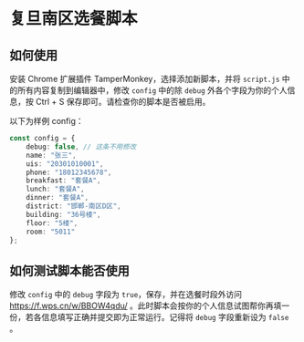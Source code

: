 # 复旦南区选餐脚本

## 如何使用

安装 Chrome 扩展插件 TamperMonkey，选择添加新脚本，并将 ```script.js``` 中的所有内容复制到编辑器中，修改 ```config``` 中的除 ```debug``` 外各个字段为你的个人信息，按 Ctrl + S 保存即可。请检查你的脚本是否被启用。

以下为样例 config：

```typescript
const config = {
    debug: false, // 这条不用修改
    name: "张三",
    uis: "20301010001",
    phone: "18012345678",
    breakfast: "套餐A",
    lunch: "套餐A",
    dinner: "套餐A",
    district: "邯郸-南区D区",
    building: "36号楼",
    floor: "5楼",
    room: "5011"
};
```

## 如何测试脚本能否使用

修改 ```config``` 中的 ```debug``` 字段为 ```true```，保存，并在选餐时段外访问 <https://f.wps.cn/w/BBOW4qdu/> 。此时脚本会按你的个人信息试图帮你再填一份，若各信息填写正确并提交即为正常运行。记得将 ```debug``` 字段重新设为 ```false``` 。
